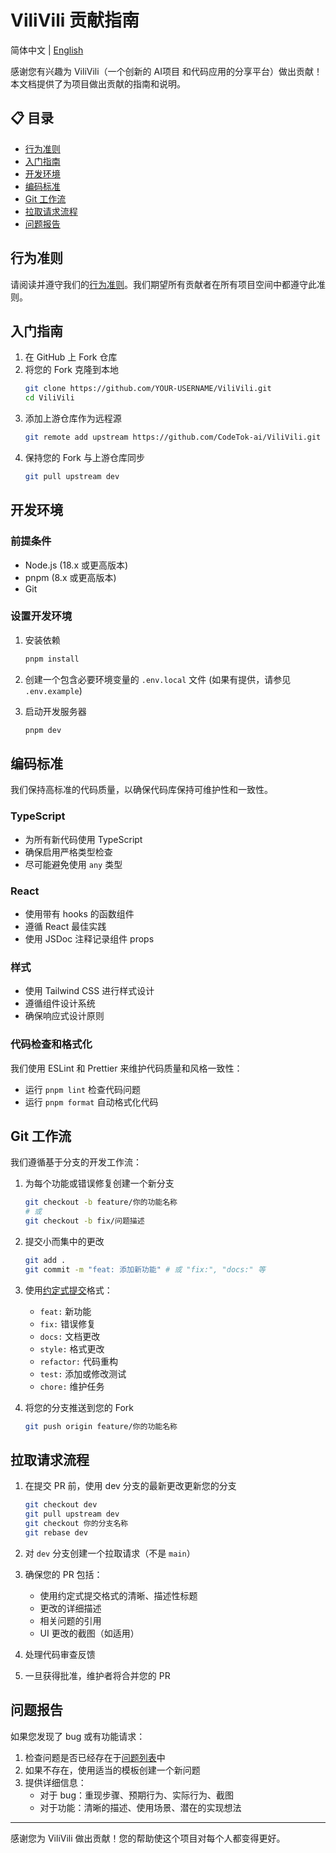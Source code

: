 # ViliVili 贡献指南

简体中文 | [English](./CONTRIBUTING.md)

感谢您有兴趣为 ViliVili（一个创新的 AI项目 和代码应用的分享平台）做出贡献！本文档提供了为项目做出贡献的指南和说明。

## 📋 目录

- [行为准则](#行为准则)
- [入门指南](#入门指南)
- [开发环境](#开发环境)
- [编码标准](#编码标准)
- [Git 工作流](#git-工作流)
- [拉取请求流程](#拉取请求流程)
- [问题报告](#问题报告)

## 行为准则

请阅读并遵守我们的[行为准则](./CODE_OF_CONDUCT.md)。我们期望所有贡献者在所有项目空间中都遵守此准则。

## 入门指南

1. 在 GitHub 上 Fork 仓库
2. 将您的 Fork 克隆到本地
   ```bash
   git clone https://github.com/YOUR-USERNAME/ViliVili.git
   cd ViliVili
   ```
3. 添加上游仓库作为远程源
   ```bash
   git remote add upstream https://github.com/CodeTok-ai/ViliVili.git
   ```
4. 保持您的 Fork 与上游仓库同步
   ```bash
   git pull upstream dev
   ```

## 开发环境

### 前提条件
- Node.js (18.x 或更高版本)
- pnpm (8.x 或更高版本)
- Git

### 设置开发环境

1. 安装依赖
   ```bash
   pnpm install
   ```

2. 创建一个包含必要环境变量的 `.env.local` 文件 (如果有提供，请参见 `.env.example`)

3. 启动开发服务器
   ```bash
   pnpm dev
   ```

## 编码标准

我们保持高标准的代码质量，以确保代码库保持可维护性和一致性。

### TypeScript
- 为所有新代码使用 TypeScript
- 确保启用严格类型检查
- 尽可能避免使用 `any` 类型

### React
- 使用带有 hooks 的函数组件
- 遵循 React 最佳实践
- 使用 JSDoc 注释记录组件 props

### 样式
- 使用 Tailwind CSS 进行样式设计
- 遵循组件设计系统
- 确保响应式设计原则

### 代码检查和格式化
我们使用 ESLint 和 Prettier 来维护代码质量和风格一致性：
- 运行 `pnpm lint` 检查代码问题
- 运行 `pnpm format` 自动格式化代码

## Git 工作流

我们遵循基于分支的开发工作流：

1. 为每个功能或错误修复创建一个新分支
   ```bash
   git checkout -b feature/你的功能名称
   # 或
   git checkout -b fix/问题描述
   ```

2. 提交小而集中的更改
   ```bash
   git add .
   git commit -m "feat: 添加新功能" # 或 "fix:", "docs:" 等
   ```

3. 使用[约定式提交](https://www.conventionalcommits.org/zh-hans/v1.0.0/)格式：
   - `feat:` 新功能
   - `fix:` 错误修复
   - `docs:` 文档更改
   - `style:` 格式更改
   - `refactor:` 代码重构
   - `test:` 添加或修改测试
   - `chore:` 维护任务

4. 将您的分支推送到您的 Fork
   ```bash
   git push origin feature/你的功能名称
   ```

## 拉取请求流程

1. 在提交 PR 前，使用 dev 分支的最新更改更新您的分支
   ```bash
   git checkout dev
   git pull upstream dev
   git checkout 你的分支名称
   git rebase dev
   ```

2. 对 `dev` 分支创建一个拉取请求（不是 `main`）

3. 确保您的 PR 包括：
   - 使用约定式提交格式的清晰、描述性标题
   - 更改的详细描述
   - 相关问题的引用
   - UI 更改的截图（如适用）

4. 处理代码审查反馈

5. 一旦获得批准，维护者将合并您的 PR

## 问题报告

如果您发现了 bug 或有功能请求：

1. 检查问题是否已经存在于[问题列表](https://github.com/CodeTok-ai/ViliVili/issues)中
2. 如果不存在，使用适当的模板创建一个新问题
3. 提供详细信息：
   - 对于 bug：重现步骤、预期行为、实际行为、截图
   - 对于功能：清晰的描述、使用场景、潜在的实现想法

---

感谢您为 ViliVili 做出贡献！您的帮助使这个项目对每个人都变得更好。